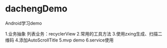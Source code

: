 # dachengDemo
Android学习demo

1.业务抽象
  列表业务：recyclerView
2.常用的工具方法
3.使用zxing生成、扫描二维码
4.添加AutoScrollTitle
5.mvp demo
6.service使用
